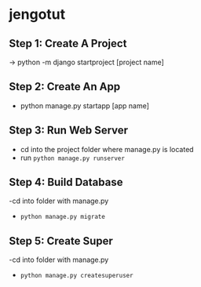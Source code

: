 # jengotut

## Step 1: Create A Project
-> python -m django startproject [project name]

## Step 2: Create An App
- python manage.py startapp [app name]

## Step 3: Run Web Server
- cd into the project folder where manage.py is located
- run `python manage.py runserver`

## Step 4: Build Database
-cd into folder with manage.py
- `python manage.py migrate`

## Step 5: Create Super
-cd into folder with manage.py
- `python manage.py createsuperuser`
